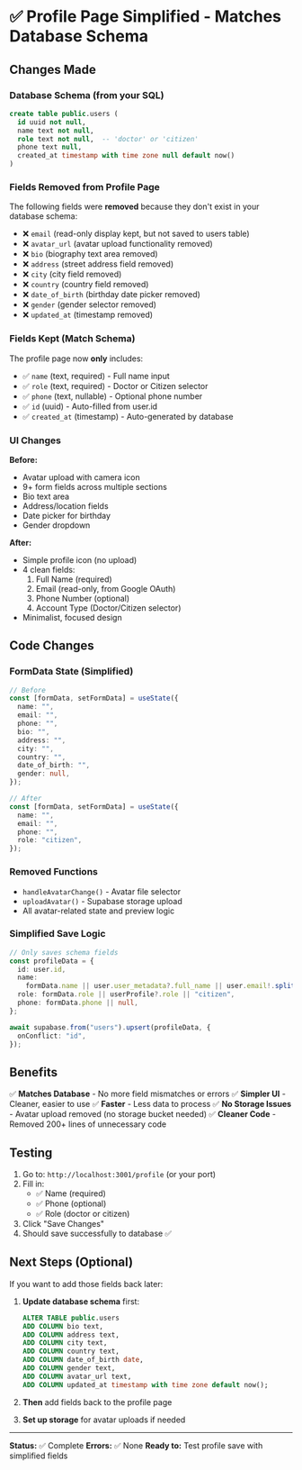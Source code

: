 # ✅ Profile Page Simplified - Matches Database Schema

## Changes Made

### Database Schema (from your SQL)

```sql
create table public.users (
  id uuid not null,
  name text not null,
  role text not null,  -- 'doctor' or 'citizen'
  phone text null,
  created_at timestamp with time zone null default now()
)
```

### Fields Removed from Profile Page

The following fields were **removed** because they don't exist in your database schema:

- ❌ `email` (read-only display kept, but not saved to users table)
- ❌ `avatar_url` (avatar upload functionality removed)
- ❌ `bio` (biography text area removed)
- ❌ `address` (street address field removed)
- ❌ `city` (city field removed)
- ❌ `country` (country field removed)
- ❌ `date_of_birth` (birthday date picker removed)
- ❌ `gender` (gender selector removed)
- ❌ `updated_at` (timestamp removed)

### Fields Kept (Match Schema)

The profile page now **only** includes:

- ✅ `name` (text, required) - Full name input
- ✅ `role` (text, required) - Doctor or Citizen selector
- ✅ `phone` (text, nullable) - Optional phone number
- ✅ `id` (uuid) - Auto-filled from user.id
- ✅ `created_at` (timestamp) - Auto-generated by database

### UI Changes

**Before:**

- Avatar upload with camera icon
- 9+ form fields across multiple sections
- Bio text area
- Address/location fields
- Date picker for birthday
- Gender dropdown

**After:**

- Simple profile icon (no upload)
- 4 clean fields:
  1. Full Name (required)
  2. Email (read-only, from Google OAuth)
  3. Phone Number (optional)
  4. Account Type (Doctor/Citizen selector)
- Minimalist, focused design

## Code Changes

### FormData State (Simplified)

```typescript
// Before
const [formData, setFormData] = useState({
  name: "",
  email: "",
  phone: "",
  bio: "",
  address: "",
  city: "",
  country: "",
  date_of_birth: "",
  gender: null,
});

// After
const [formData, setFormData] = useState({
  name: "",
  email: "",
  phone: "",
  role: "citizen",
});
```

### Removed Functions

- `handleAvatarChange()` - Avatar file selector
- `uploadAvatar()` - Supabase storage upload
- All avatar-related state and preview logic

### Simplified Save Logic

```typescript
// Only saves schema fields
const profileData = {
  id: user.id,
  name:
    formData.name || user.user_metadata?.full_name || user.email!.split("@")[0],
  role: formData.role || userProfile?.role || "citizen",
  phone: formData.phone || null,
};

await supabase.from("users").upsert(profileData, {
  onConflict: "id",
});
```

## Benefits

✅ **Matches Database** - No more field mismatches or errors
✅ **Simpler UI** - Cleaner, easier to use
✅ **Faster** - Less data to process
✅ **No Storage Issues** - Avatar upload removed (no storage bucket needed)
✅ **Cleaner Code** - Removed 200+ lines of unnecessary code

## Testing

1. Go to: `http://localhost:3001/profile` (or your port)
2. Fill in:
   - ✅ Name (required)
   - ✅ Phone (optional)
   - ✅ Role (doctor or citizen)
3. Click "Save Changes"
4. Should save successfully to database ✅

## Next Steps (Optional)

If you want to add those fields back later:

1. **Update database schema** first:

   ```sql
   ALTER TABLE public.users
   ADD COLUMN bio text,
   ADD COLUMN address text,
   ADD COLUMN city text,
   ADD COLUMN country text,
   ADD COLUMN date_of_birth date,
   ADD COLUMN gender text,
   ADD COLUMN avatar_url text,
   ADD COLUMN updated_at timestamp with time zone default now();
   ```

2. **Then** add fields back to the profile page

3. **Set up storage** for avatar uploads if needed

---

**Status:** ✅ Complete
**Errors:** ✅ None
**Ready to:** Test profile save with simplified fields
